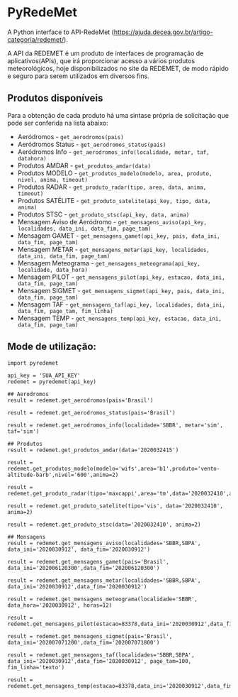 # PyRedeMet
A Python interface to API-RedeMet (https://ajuda.decea.gov.br/artigo-categoria/redemet/).

A API da REDEMET é um produto de interfaces de programação de aplicativos(APIs), que irá proporcionar acesso a vários produtos meteorológicos, hoje disponibilizados no site da REDEMET, de modo rápido e seguro para serem utilizados em diversos fins.

## Produtos disponíveis
Para a obtenção de cada produto há uma sintase própria de solicitação que pode ser conferida na lista abaixo:

* Aeródromos - `get_aerodromos(pais)`
* Aeródromos Status - `get_aerodromos_status(pais)`
* Aeródromos Info - `get_aerodromos_info(localidade, metar, taf, datahora)`
* Produtos AMDAR - `get_produtos_amdar(data)`
* Produtos MODELO - `get_produtos_modelo(modelo, area, produto, nivel, anima, timeout)`
* Produtos RADAR - `get_produto_radar(tipo, area, data, anima, timeout)`
* Produtos SATÉLITE - `get_produto_satelite(api_key, tipo, data, anima)`
* Produtos STSC - `get_produto_stsc(api_key, data, anima)`
* Mensagem Aviso de Aeródromo - `get_mensagens_aviso(api_key, localidades, data_ini, data_fim, page_tam)`
* Mensagem GAMET - `get_mensagens_gamet(api_key, pais, data_ini, data_fim, page_tam)`
* Mensagem METAR - `get_mensagens_metar(api_key, localidades, data_ini, data_fim, page_tam)`
* Mensagem Meteograma - `get_mensagens_meteograma(api_key, localidade, data_hora)`
* Mensagem PILOT - `get_mensagens_pilot(api_key, estacao, data_ini, data_fim, page_tam)`
* Mensagem SIGMET - `get_mensagens_sigmet(api_key, pais, data_ini, data_fim, page_tam)`
* Mensagem TAF - `get_mensagens_taf(api_key, localidades, data_ini, data_fim, page_tam, fim_linha)`
* Mensagem TEMP - `get_mensagens_temp(api_key, estacao, data_ini, data_fim, page_tam)`

## Mode de utilização:

    import pyredemet
 
    api_key = 'SUA_API_KEY'
    redemet = pyredemet(api_key)

    ## Aerodromos
    result = redemet.get_aerodromos(pais='Brasil')

    result = redemet.get_aerodromos_status(pais='Brasil')

    result = redemet.get_aerodromos_info(localidade='SBBR', metar='sim', taf='sim')

    ## Produtos
    result = redemet.get_produtos_amdar(data='2020032415')

    result = redemet.get_produtos_modelo(modelo='wifs',area='b1',produto='vento-altitude-barb',nivel='600',anima=2)

    result = redemet.get_produto_radar(tipo='maxcappi',area='tm',data='2020032410',anima=2)

    result = redemet.get_produto_satelite(tipo='vis', data='2020032410', anima=2)

    result = redemet.get_produto_stsc(data='2020032410', anima=2)

    ## Mensagens
    result = redemet.get_mensagens_aviso(localidades='SBBR,SBPA', data_ini='2020030912', data_fim='2020030912')

    result = redemet.get_mensagens_gamet(pais='Brasil', data_ini='202006120300',data_fim='202006120300')

    result = redemet.get_mensagens_metar(localidades='SBBR,SBPA', data_ini='2020030912',data_fim='2020030912')

    result = redemet.get_mensagens_meteograma(localidade='SBBR', data_hora='2020030912', horas=12)

    result = redemet.get_mensagens_pilot(estacao=83378,data_ini='2020030912',data_fim='2020030912')

    result = redemet.get_mensagens_sigmet(pais='Brasil', data_ini='202007071200',data_fim='202007071800')

    result = redemet.get_mensagens_taf(localidades='SBBR,SBPA', data_ini='2020030912',data_fim='2020030912', page_tam=100, fim_linha='texto')

    result = redemet.get_mensagens_temp(estacao=83378,data_ini='2020030912',data_fim='2020030912')
